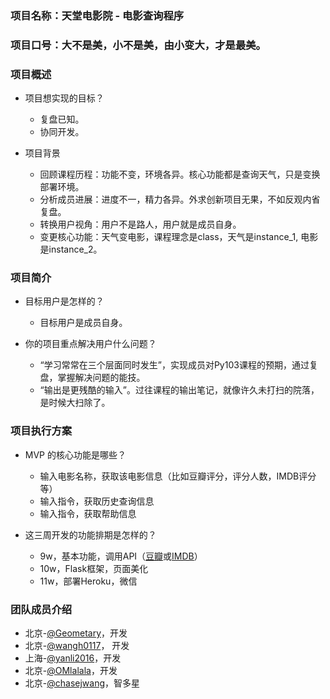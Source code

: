 ### 项目名称：天堂电影院 - 电影查询程序

### 项目口号：大不是美，小不是美，由小变大，才是最美。

### 项目概述

- 项目想实现的目标？
	- 复盘已知。
	- 协同开发。

- 项目背景
	- 回顾课程历程：功能不变，环境各异。核心功能都是查询天气，只是变换部署环境。
	- 分析成员进展：进度不一，精力各异。外求创新项目无果，不如反观内省复盘。
	- 转换用户视角：用户不是路人，用户就是成员自身。
	- 变更核心功能：天气变电影，课程理念是class，天气是instance_1, 电影是instance_2。
	
	

### 项目简介

- 目标用户是怎样的？
	- 目标用户是成员自身。
	
- 你的项目重点解决用户什么问题？
	- “学习常常在三个层面同时发生”，实现成员对Py103课程的预期，通过复盘，掌握解决问题的能技。
	- “输出是更残酷的输入”。过往课程的输出笔记，就像许久未打扫的院落，是时候大扫除了。

### 项目执行方案

- MVP 的核心功能是哪些？
	- 输入电影名称，获取该电影信息（比如豆瓣评分，评分人数，IMDB评分等）
	- 输入指令，获取历史查询信息
	- 输入指令，获取帮助信息
	
- 这三周开发的功能排期是怎样的？
	- 9w，基本功能，调用API（[豆瓣](https://developers.douban.com/wiki/?title=movie_v2)或[IMDB](https://github.com/alberanid/imdbpy)）
	- 10w，Flask框架，页面美化
	- 11w，部署Heroku，微信

### 团队成员介绍

- 北京-[@Geometary](https://github.com/Geometary)，开发
- 北京-[@wangh0117](https://github.com/wangh0117)， 开发
- 上海-[@yanli2016](https://github.com/yanli-2016)，开发
- 北京-[@OMlalala](https://github.com/OMlalala)，开发
- 北京-[@chasejwang](https://github.com/chasejwang)，智多星
